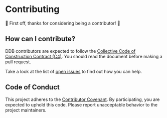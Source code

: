 # Contributing

:tada: First off, thanks for considering being a contributor! :tada:

## How can I contribute?

DDB contributors are expected to follow the [Collective Code of Construction Contract (C4)](https://rfc.zeromq.org/spec:42/C4/). You should read the document before making a pull request.

Take a look at the list of [open issues](https://github.com/uav4geo/ddb/issues) to find out how you can help.

## Code of Conduct

This project adheres to the [Contributor Covenant](CONDUCT.md). By participating, you are expected to uphold this code. Please report unacceptable behavior to the project maintainers.

    